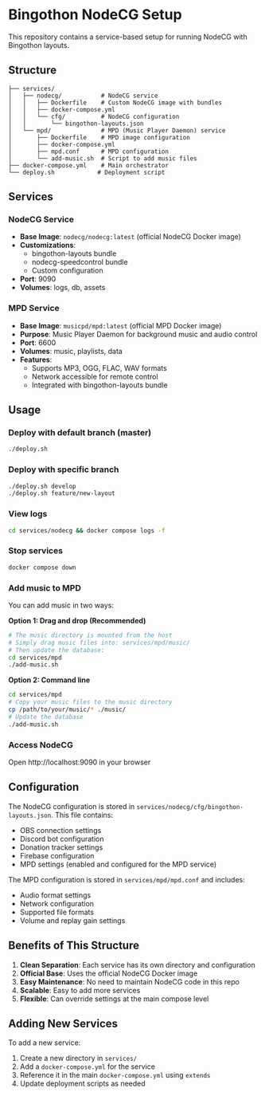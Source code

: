# Bingothon NodeCG Setup

This repository contains a service-based setup for running NodeCG with Bingothon layouts.

## Structure

```
├── services/
│   ├── nodecg/           # NodeCG service
│   │   ├── Dockerfile    # Custom NodeCG image with bundles
│   │   ├── docker-compose.yml
│   │   └── cfg/          # NodeCG configuration
│   │       └── bingothon-layouts.json
│   └── mpd/              # MPD (Music Player Daemon) service
│       ├── Dockerfile    # MPD image configuration
│       ├── docker-compose.yml
│       ├── mpd.conf      # MPD configuration
│       └── add-music.sh  # Script to add music files
├── docker-compose.yml    # Main orchestrator
└── deploy.sh            # Deployment script
```

## Services

### NodeCG Service
- **Base Image**: `nodecg/nodecg:latest` (official NodeCG Docker image)
- **Customizations**: 
  - bingothon-layouts bundle
  - nodecg-speedcontrol bundle
  - Custom configuration
- **Port**: 9090
- **Volumes**: logs, db, assets

### MPD Service
- **Base Image**: `musicpd/mpd:latest` (official MPD Docker image)
- **Purpose**: Music Player Daemon for background music and audio control
- **Port**: 6600
- **Volumes**: music, playlists, data
- **Features**:
  - Supports MP3, OGG, FLAC, WAV formats
  - Network accessible for remote control
  - Integrated with bingothon-layouts bundle

## Usage

### Deploy with default branch (master)
```bash
./deploy.sh
```

### Deploy with specific branch
```bash
./deploy.sh develop
./deploy.sh feature/new-layout
```

### View logs
```bash
cd services/nodecg && docker compose logs -f
```

### Stop services
```bash
docker compose down
```

### Add music to MPD
You can add music in two ways:

**Option 1: Drag and drop (Recommended)**
```bash
# The music directory is mounted from the host
# Simply drag music files into: services/mpd/music/
# Then update the database:
cd services/mpd
./add-music.sh
```

**Option 2: Command line**
```bash
cd services/mpd
# Copy your music files to the music directory
cp /path/to/your/music/* ./music/
# Update the database
./add-music.sh
```

### Access NodeCG
Open http://localhost:9090 in your browser

## Configuration

The NodeCG configuration is stored in `services/nodecg/cfg/bingothon-layouts.json`. This file contains:
- OBS connection settings
- Discord bot configuration
- Donation tracker settings
- Firebase configuration
- MPD settings (enabled and configured for the MPD service)

The MPD configuration is stored in `services/mpd/mpd.conf` and includes:
- Audio format settings
- Network configuration
- Supported file formats
- Volume and replay gain settings

## Benefits of This Structure

1. **Clean Separation**: Each service has its own directory and configuration
2. **Official Base**: Uses the official NodeCG Docker image
3. **Easy Maintenance**: No need to maintain NodeCG code in this repo
4. **Scalable**: Easy to add more services
5. **Flexible**: Can override settings at the main compose level

## Adding New Services

To add a new service:

1. Create a new directory in `services/`
2. Add a `docker-compose.yml` for the service
3. Reference it in the main `docker-compose.yml` using `extends`
4. Update deployment scripts as needed

